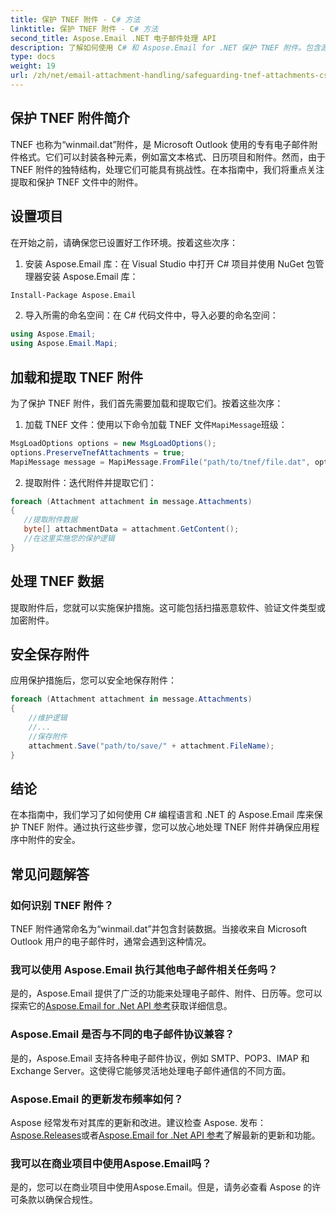 ```yaml
---
title: 保护 TNEF 附件 - C# 方法
linktitle: 保护 TNEF 附件 - C# 方法
second_title: Aspose.Email .NET 电子邮件处理 API
description: 了解如何使用 C# 和 Aspose.Email for .NET 保护 TNEF 附件。包含源代码的分步指南。
type: docs
weight: 19
url: /zh/net/email-attachment-handling/safeguarding-tnef-attachments-csharp-method/
---
```


## 保护 TNEF 附件简介

TNEF 也称为“winmail.dat”附件，是 Microsoft Outlook 使用的专有电子邮件附件格式。它们可以封装各种元素，例如富文本格式、日历项目和附件。然而，由于 TNEF 附件的独特结构，处理它们可能具有挑战性。在本指南中，我们将重点关注提取和保护 TNEF 文件中的附件。

## 设置项目

在开始之前，请确保您已设置好工作环境。按着这些次序：

1. 安装 Aspose.Email 库：在 Visual Studio 中打开 C# 项目并使用 NuGet 包管理器安装 Aspose.Email 库：

```bash
Install-Package Aspose.Email
```

2. 导入所需的命名空间：在 C# 代码文件中，导入必要的命名空间：

```csharp
using Aspose.Email;
using Aspose.Email.Mapi;
```

## 加载和提取 TNEF 附件

为了保护 TNEF 附件，我们首先需要加载和提取它们。按着这些次序：

1. 加载 TNEF 文件：使用以下命令加载 TNEF 文件`MapiMessage`班级：

```csharp
MsgLoadOptions options = new MsgLoadOptions();
options.PreserveTnefAttachments = true;
MapiMessage message = MapiMessage.FromFile("path/to/tnef/file.dat", options);
```

2. 提取附件：迭代附件并提取它们：

```csharp
foreach (Attachment attachment in message.Attachments)
{
   //提取附件数据
   byte[] attachmentData = attachment.GetContent();
   //在这里实施您的保护逻辑
}
```

## 处理 TNEF 数据

提取附件后，您就可以实施保护措施。这可能包括扫描恶意软件、验证文件类型或加密附件。

## 安全保存附件

应用保护措施后，您可以安全地保存附件：

```csharp
foreach (Attachment attachment in message.Attachments)
{
    //维护逻辑
    //...
    //保存附件
    attachment.Save("path/to/save/" + attachment.FileName);
}
```

## 结论

在本指南中，我们学习了如何使用 C# 编程语言和 .NET 的 Aspose.Email 库来保护 TNEF 附件。通过执行这些步骤，您可以放心地处理 TNEF 附件并确保应用程序中附件的安全。

## 常见问题解答

### 如何识别 TNEF 附件？

TNEF 附件通常命名为“winmail.dat”并包含封装数据。当接收来自 Microsoft Outlook 用户的电子邮件时，通常会遇到这种情况。

### 我可以使用 Aspose.Email 执行其他电子邮件相关任务吗？

是的，Aspose.Email 提供了广泛的功能来处理电子邮件、附件、日历等。您可以探索它的[Aspose.Email for .Net API 参考](https://reference.aspose.com/email/net)获取详细信息。

### Aspose.Email 是否与不同的电子邮件协议兼容？

是的，Aspose.Email 支持各种电子邮件协议，例如 SMTP、POP3、IMAP 和 Exchange Server。这使得它能够灵活地处理电子邮件通信的不同方面。

### Aspose.Email 的更新发布频率如何？

Aspose 经常发布对其库的更新和改进。建议检查 Aspose. 发布：[Aspose.Releases](https://releases.aspose.com/email/net/)或者[Aspose.Email for .Net API 参考](https://reference.aspose.com/email/net)了解最新的更新和功能。

### 我可以在商业项目中使用Aspose.Email吗？

是的，您可以在商业项目中使用Aspose.Email。但是，请务必查看 Aspose 的许可条款以确保合规性。